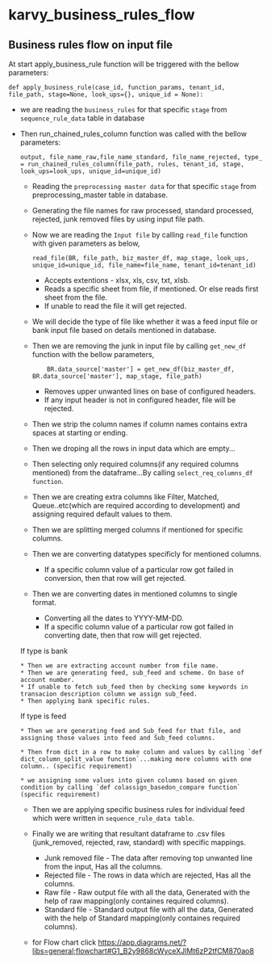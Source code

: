 # karvy_business_rules_flow
## Business rules flow on input file

At start apply_business_rule function will be triggered with the bellow parameters:

```
def apply_business_rule(case_id, function_params, tenant_id, file_path, stage=None, look_ups={}, unique_id = None):
```
  
  * we are reading the `business_rules` for that specific `stage` from `sequence_rule_data` table in database
  
  * Then run_chained_rules_column function was called with the bellow parameters:
  
    ```
    output, file_name_raw,file_name_standard, file_name_rejected, type_  = run_chained_rules_column(file_path, rules, tenant_id, stage, look_ups=look_ups, unique_id=unique_id)
    ```
    
    * Reading the `preprocessing master data` for that specific `stage` from preprocessing_master table in database.
    
    * Generating the file names for raw processed, standard processed, rejected, junk removed files by using input file path.
    
    * Now we are reading the `Input file` by calling `read_file` function with given parameters as below,
    
      ```
      read_file(BR, file_path, biz_master_df, map_stage, look_ups, unique_id=unique_id, file_name=file_name, tenant_id=tenant_id)
      ```
      * Accepts extentions - xlsx, xls, csv, txt, xlsb.
      * Reads a specific sheet from file, if mentioned. Or else reads first sheet from the file.
      * If unable to read the file it will get rejected.
     
    * We will decide the type of file like whether it was a feed input file or bank input file based on details mentioned in database.

    * Then we are removing the junk in input file by calling `get_new_df` function with the bellow parameters,
    
      ```
          BR.data_source['master'] = get_new_df(biz_master_df, BR.data_source['master'], map_stage, file_path)
      ```
         * Removes upper unwanted lines on base of configured headers.
         * If any input header is not in configured header, file will be rejected.
         
     * Then we strip the column names if column names contains extra spaces at starting or ending.
     
     * Then we droping all the rows in input data which are empty...
     
     * Then selecting only required columns(if any required columns mentioned) from the dataframe...By calling `select_req_columns_df function`.
     
     * Then we are creating extra columns like Filter, Matched, Queue..etc(which are required according to development) and assigning required default values to them.
     
     * Then we are splitting merged columns if mentioned for specific columns.
     
     * Then we are converting datatypes specificly for mentioned columns.
        * If a specific column value of a particular row got failed in conversion, then that row will get rejected.
     
     * Then we are converting dates in mentioned columns to single format.
        * Converting all the dates to YYYY-MM-DD.
        * If a specific column value of a particular row got failed in converting date, then that row will get rejected.
     
      If type is bank
        
        * Then we are extracting account number from file name.
        * Then we are generating feed, sub_feed and scheme. On base of account number.
        * If unable to fetch sub_feed then by checking some keywords in transacion description column we assign sub_feed.
        * Then applying bank specific rules.
      
      If type is feed
    
        * Then we are generating feed and Sub_feed for that file, and assigning those values into feed and Sub_feed columns.

        * Then from dict in a row to make column and values by calling `def dict_column_split_value function`...making more columns with one column.. (specific requirement)

        * we assigning some values into given columns based on given condition by calling `def colassign_basedon_compare function`  (specific requirement)
    
     * Then we are applying specific business rules for individual feed which were written in `sequence_rule_data table`.

     * Finally we are writing that resultant dataframe to .csv files (junk_removed, rejected, raw, standard) with specific mappings.
        * Junk removed file - The data after removing top unwanted line from the input, Has all the columns.
        * Rejected file - The rows in data which are rejected, Has all the columns.
        * Raw file - Raw output file with all the data, Generated with the help of raw mapping(only containes required columns).
        * Standard file - Standard output file with all the data, Generated with the help of Standard mapping(only containes required columns).
        
     * for Flow chart click https://app.diagrams.net/?libs=general;flowchart#G1_B2y9868cWyceXJlMt6zP2tfCM870ao8  

